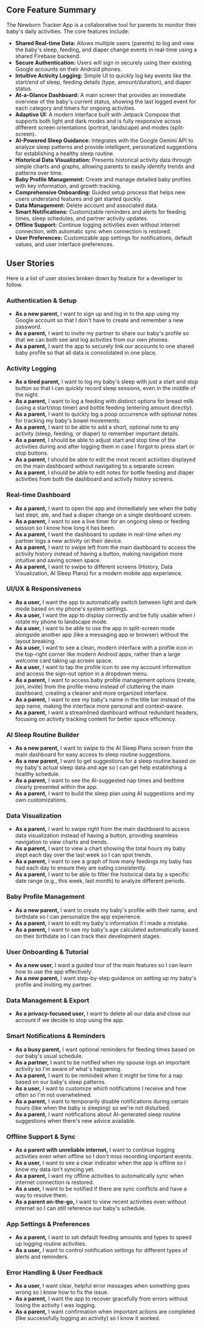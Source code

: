 ## **Core Feature Summary**

The Newborn Tracker App is a collaborative tool for parents to monitor their baby's daily activities. The core features include:

* **Shared Real-time Data:** Allows multiple users (parents) to log and view the baby's sleep, feeding, and diaper change events in real-time using a shared Firebase backend.  
* **Secure Authentication:** Users will sign in securely using their existing Google accounts on their Android phones.  
* **Intuitive Activity Logging:** Simple UI to quickly log key events like the start/end of sleep, feeding details (type, amount/duration), and diaper status.  
* **At-a-Glance Dashboard:** A main screen that provides an immediate overview of the baby's current status, showing the last logged event for each category and timers for ongoing activities.  
* **Adaptive UI:** A modern interface built with Jetpack Compose that supports both light and dark modes and is fully responsive across different screen orientations (portrait, landscape) and modes (split-screen).  
* **AI-Powered Sleep Guidance:** Integrates with the Google Gemini API to analyze sleep patterns and provide intelligent, personalized suggestions for establishing a healthy sleep routine.  
* **Historical Data Visualization:** Presents historical activity data through simple charts and graphs, allowing parents to easily identify trends and patterns over time.  
* **Baby Profile Management:** Create and manage detailed baby profiles with key information, and growth tracking.  
* **Comprehensive Onboarding:** Guided setup process that helps new users understand features and get started quickly.  
* **Data Management:** Delete account and associated data.  
* **Smart Notifications:** Customizable reminders and alerts for feeding times, sleep schedules, and partner activity updates.  
* **Offline Support:** Continue logging activities even without internet connection, with automatic sync when connection is restored.  
* **User Preferences:** Customizable app settings for notifications, default values, and user interface preferences.

## **User Stories**

Here is a list of user stories broken down by feature for a developer to follow.

### **Authentication & Setup**

* **As a new parent,** I want to sign up and log in to the app using my Google account so that I don't have to create and remember a new password.  
* **As a parent,** I want to invite my partner to share our baby's profile so that we can both see and log activities from our own phones.  
* **As a parent,** I want the app to securely link our accounts to one shared baby profile so that all data is consolidated in one place.

### **Activity Logging**

* **As a tired parent,** I want to log my baby's sleep with just a start and stop button so that I can quickly record sleep sessions, even in the middle of the night.  
* **As a parent,** I want to log a feeding with distinct options for breast milk (using a start/stop timer) and bottle feeding (entering amount directly).  
* **As a parent,** I want to quickly log a poop occurrence with optional notes for tracking my baby's bowel movements.  
* **As a parent,** I want to be able to add a short, optional note to any activity (sleep, feeding, or diaper) to remember important details.  
* **As a parent**, I should be able to adjust start and stop time of the activities during and after logging them in case I forgot to press start or stop buttons.
* **As a parent**, I should be able to edit the most recent activities displayed on the main dashboard without navigating to a separate screen.
* **As a parent**, I should be able to edit notes for bottle feeding and diaper activities from both the dashboard and activity history screens.

### **Real-time Dashboard**

* **As a parent,** I want to open the app and immediately see when the baby last slept, ate, and had a diaper change on a single dashboard screen.  
* **As a parent,** I want to see a live timer for an ongoing sleep or feeding session so I know how long it has been.  
* **As a parent,** I want the dashboard to update in real-time when my partner logs a new activity on their device.
* **As a parent,** I want to swipe left from the main dashboard to access the activity history instead of having a button, making navigation more intuitive and saving screen space.
* **As a parent,** I want to swipe to different screens (History, Data Visualization, AI Sleep Plans) for a modern mobile app experience.

### **UI/UX & Responsiveness**

* **As a user,** I want the app to automatically switch between light and dark mode based on my phone's system settings.  
* **As a user,** I want the app to display correctly and be fully usable when I rotate my phone to landscape mode.  
* **As a user,** I want to be able to use the app in split-screen mode alongside another app (like a messaging app or browser) without the layout breaking.
* **As a user,** I want to see a clean, modern interface with a profile icon in the top-right corner like modern Android apps, rather than a large welcome card taking up screen space.
* **As a user,** I want to tap the profile icon to see my account information and access the sign-out option in a dropdown menu.
* **As a parent,** I want to access baby profile management options (create, join, invite) from the profile menu instead of cluttering the main dashboard, creating a cleaner and more organized interface.
* **As a parent,** I want to see my baby's name in the title bar instead of the app name, making the interface more personal and context-aware.
* **As a parent,** I want a streamlined dashboard without redundant headers, focusing on activity tracking content for better space efficiency.

### **AI Sleep Routine Builder**

* **As a new parent,** I want to swipe to the AI Sleep Plans screen from the main dashboard for easy access to sleep routine suggestions.
* **As a new parent,** I want to get suggestions for a sleep routine based on my baby's actual sleep data and age so I can get help establishing a healthy schedule.  
* **As a parent,** I want to see the AI-suggested nap times and bedtime clearly presented within the app.  
* **As a parent,** I want to build the sleep plan using AI suggestions and my own customizations.

### **Data Visualization**

* **As a parent,** I want to swipe right from the main dashboard to access data visualization instead of having a button, providing seamless navigation to view charts and trends.
* **As a parent,** I want to view a chart showing the total hours my baby slept each day over the last week so I can spot trends.  
* **As a parent,** I want to see a graph of how many feedings my baby has had each day to ensure they are eating consistently.  
* **As a parent,** I want to be able to filter the historical data by a specific date range (e.g., this week, last month) to analyze different periods.

### **Baby Profile Management**

* **As a new parent,** I want to create my baby's profile with their name, and birthdate so I can personalize the app experience.  
* **As a parent,** I want to edit my baby's information if I made a mistake.  
* **As a parent,** I want to see my baby's age calculated automatically based on their birthdate so I can track their development stages.  

### **User Onboarding & Tutorial**

* **As a new user,** I want a guided tour of the main features so I can learn how to use the app effectively.  
* **As a new parent,** I want step-by-step guidance on setting up my baby's profile and inviting my partner.  

### **Data Management & Export**

* **As a privacy-focused user,** I want to delete all our data and close our account if we decide to stop using the app.  

### **Smart Notifications & Reminders**

* **As a busy parent,** I want optional reminders for feeding times based on our baby's usual schedule.  
* **As a partner,** I want to be notified when my spouse logs an important activity so I'm aware of what's happening.  
* **As a parent,** I want to be reminded when it might be time for a nap based on our baby's sleep patterns.  
* **As a user,** I want to customize which notifications I receive and how often so I'm not overwhelmed.  
* **As a parent,** I want to temporarily disable notifications during certain hours (like when the baby is sleeping) so we're not disturbed.  
* **As a parent,** I want notifications about AI-generated sleep routine suggestions when there's new advice available.

### **Offline Support & Sync**

* **As a parent with unreliable internet,** I want to continue logging activities even when offline so I don't miss recording important events.  
* **As a user,** I want to see a clear indicator when the app is offline so I know my data isn't syncing yet.  
* **As a parent,** I want my offline activities to automatically sync when internet connection is restored.  
* **As a user,** I want to be notified if there are sync conflicts and have a way to resolve them.  
* **As a parent on-the-go,** I want to view recent activities even without internet so I can still reference our baby's schedule.

### **App Settings & Preferences**

* **As a parent,** I want to set default feeding amounts and types to speed up logging routine activities.  
* **As a user,** I want to control notification settings for different types of alerts and reminders.  

### **Error Handling & User Feedback**

* **As a user,** I want clear, helpful error messages when something goes wrong so I know how to fix the issue.  
* **As a parent,** I want the app to recover gracefully from errors without losing the activity I was logging.  
* **As a parent,** I want confirmation when important actions are completed (like successfully logging an activity) so I know it worked.  
